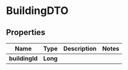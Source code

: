 # BuildingDTO

## Properties
Name | Type | Description | Notes
------------ | ------------- | ------------- | -------------
**buildingId** | **Long** |  | 
